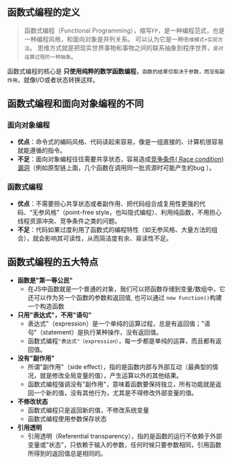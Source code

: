## 函数式编程的定义

> 函数式编程（Functional Programming），缩写`FP`，是一种编程范式，也是一种编程风格，和面向对象是并列关系。 可以认为它是一种`思维模式+实现方法`。 思维方式就是把现实世界事物和事物之间的联系抽象到程序世界，`是对运算过程的一种抽象`。

函数式编程的核心是 **只使用纯粹的数学函数编程**，`函数的结果仅取决于参数，而没有副作用`，就像I/O或者状态转换这样。

## 函数式编程和面向对象编程的不同

### 面向对象编程

- **优点**：命令式的编码风格、代码读起来容易，像是一组直接的、计算机很容易就能遵循的指令。
- **不足**：面向对象编程往往需要共享状态，容易造成[竞争条件( Race condition)漏洞](https://link.juejin.cn/?target=https%3A%2F%2Fblog.csdn.net%2Fweixin_30498807%2Farticle%2Fdetails%2F96778321)（例如原型链上面，几个函数在调用同一批资源时可能产生的bug ）。

### 函数式编程

* **优点**：不需要担心共享状态或者副作用、把代码组合成复用性更强的代码、“无参风格”（point-free style，也叫隐式编程）、利用纯函数，不用担心线程资源冲突、竞争条件之类的问题。
* **不足**：代码如果过度利用了函数式的编程特性（如无参风格、大量方法的组合），就会影响其可读性，从而简洁度有余、易读性不足。

## 函数式编程的五大特点

* **函数是"第一等公民"**
  * 在JS中函数就是一个普通的对象，我们可以把函数存储到变量/数组中，它还可以作为另一个函数的参数和返回值, 也可以通过 `new Function()`构建一个构造函数
* **只用"表达式"，不用"语句"**
  * 表达式"（expression）是一个单纯的运算过程，总是有返回值；"语句"（statement）是执行某种操作，没有返回值。
  * 函数式编程`"表达式"（expression）`，每一步都是单纯的运算，而且都有返回值。
* **没有"副作用"**
  * 所谓"副作用"（side effect），指的是函数内部与外部互动（最典型的情况，就是修改全局变量的值），产生运算以外的其他结果。
  * 函数式编程强调没有"副作用"，意味着函数要保持独立，所有功能就是返回一个新的值，没有其他行为，尤其是不得修改外部变量的值。
* **不修改状态**
  * 函数式编程只是返回新的值，不修改系统变量
  * 函数式编程使用参数保存状态
* **引用透明**
  * 引用透明（Referential transparency），指的是函数的运行不依赖于外部变量或"状态"，只依赖于输入的参数，任何时候只要参数相同，引用函数所得到的返回值总是相同的。

